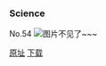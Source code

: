 ### Science
No.54
![图片不见了~~~](https://imgs.xkcd.com/comics/science.jpg)

[原址](https://xkcd.com//54) [下载](https://imgs.xkcd.com/comics/science.jpg)

